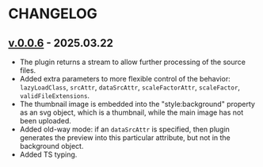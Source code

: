<!--
 @since 2025.03.22, 06:17
 @changed 2025.03.22, 08:43
-->

# CHANGELOG

## [v.0.0.6](https://github.com/lilliputten/gulp-embed-lqip-as-background/releases/tag/v.0.0.6) - 2025.03.22

- The plugin returns a stream to allow further processing of the source files.
- Added extra parameters to more flexible control of the behavior: `lazyLoadClass`, `srcAttr`, `dataSrcAttr`, `scaleFactorAttr`, `scaleFactor`, `validFileExtensions`.
- The thumbnail image is embedded into the "style:background" property as an svg object, which is a thumbnail, while the main image has not been uploaded.
- Added old-way mode: if an `dataSrcAttr` is specified, then plugin generates the preview into this particular attribute, but not in the background object.
- Added TS typing.
